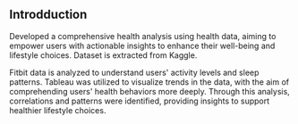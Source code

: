 ## Introdduction

Developed a comprehensive health analysis using health data, aiming to empower users with actionable insights to enhance their well-being and lifestyle choices. Dataset is extracted from Kaggle.

Fitbit data is analyzed to understand users' activity levels and sleep patterns. Tableau was utilized to visualize trends in the data, with the aim of comprehending users' health behaviors more deeply. Through this analysis, correlations and patterns were identified, providing insights to support healthier lifestyle choices.

